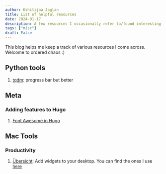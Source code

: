 ```yaml
---
author: Kshitijaa Jaglan
title: List of helpful resources
date: 2024-01-17
description: A few resources I occasionally refer to/found interesting
tags: ["misc"]
draft: False
---
```


This blog helps me keep a track of various resources I come across. Welcome to ordered chaos :)

<!-- ## Reading
### Papers
1.  -->

## Python tools
1. [tqdm](https://pypi.org/project/tqdm/): progress bar but better

## Meta
### Adding features to Hugo
1. [Font Awesome in Hugo](https://matze.rocks/posts/fontawesome_in_hugo/)

## Mac Tools
### Productivity
1. [Übersicht](https://tracesof.net/uebersicht/): Add widgets to your desktop. You can find the ones I use [here](https://github.com/deutranium/Ubersicht-Widgets/)


<!-- ## Networks

### Networks/datasets I want to explore
1.  -->